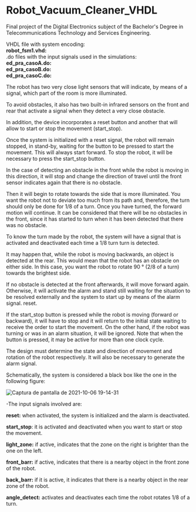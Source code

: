 # Robot_Vacuum_Cleaner_VHDL

Final project of the Digital Electronics subject of the Bachelor's Degree in Telecommunications Technology and Services Engineering. 

VHDL file with system encoding:\
**robot_fsm1.vhd:** \
.do files with the input signals used in the simulations:\
**ed_pra_casoA.do:** \
**ed_pra_casoB.do:** \
**ed_pra_casoC.do:** 

The robot has two very close light sensors that will indicate, by means of a signal, which part of the room is more illuminated.

To avoid obstacles, it also has two built-in infrared sensors on the front and rear that activate a signal when they detect a very close obstacle.

In addition, the device incorporates a reset button and another that will allow to start or stop the movement (start_stop).

Once the system is initialized with a reset signal, the robot will remain stopped, in stand-by, waiting for the button to be pressed to start the movement. This will always start forward. To stop the robot, it will be necessary to press the start_stop button.

In the case of detecting an obstacle in the front while the robot is moving in this direction, it will stop and change the direction of travel until the front sensor indicates again that there is no obstacle.


Then it will begin to rotate towards the side that is more illuminated. You want the robot not to deviate too much from its path and, therefore, the turn should only be done for 1/8 of a turn. Once you have turned, the forward motion will continue. It can be considered that there will be no obstacles in the front, since it has started to turn when it has been detected that there was no obstacle. 

To know the turn made by the robot, the system will have a signal that is activated and deactivated each time a 1/8 turn turn is detected.

It may happen that, while the robot is moving backwards, an object is detected at the rear. This would mean that the robot has an obstacle on either side. In this case, you want the robot to rotate 90 ° (2/8 of a turn) towards the brightest side.

If no obstacle is detected at the front afterwards, it will move forward again. Otherwise, it will activate the alarm and stand still waiting for the situation to be resolved externally and the system to start up by means of the alarm signal.
reset.

If the start_stop button is pressed while the robot is moving (forward or backward), it will have to stop and it will return to the initial state waiting to receive the order to start the movement. On the other hand, if the robot was turning or was in an alarm situation, it will be ignored. Note that when the button is pressed, it may be active for more than one clock cycle. 

The design must determine the state and direction of movement and rotation of the robot respectively. It will also be necessary to generate the alarm signal.

Schematically, the system is considered a black box like the one in the following figure: 

![Captura de pantalla de 2021-10-06 19-14-31](https://user-images.githubusercontent.com/34940932/136252798-e82f17a5-ba8c-4a9d-9e84-5be907c01628.png)

-The input signals involved are:

  **reset:** when activated, the system is initialized and the alarm is deactivated.
  
  **start_stop**: it is activated and deactivated when you want to start or stop the movement.
  
  **light_zone:** if active, indicates that the zone on the right is brighter than the one on the left.
  
  **front_barr:** if active, indicates that there is a nearby object in the front zone of the robot.

  **back_barr:** if it is active, it indicates that there is a nearby object in the rear zone of the robot.

  **angle_detect:** activates and deactivates each time the robot rotates 1/8 of a turn. 
  
  




